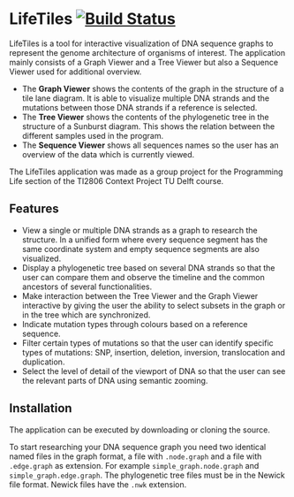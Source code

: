 # LifeTiles [![Build Status](https://travis-ci.org/ProgrammingLife5/LifeTiles.svg?branch=dev)](https://travis-ci.org/ProgrammingLife5/LifeTiles)

LifeTiles is a tool for interactive visualization of DNA sequence graphs to represent the genome architecture of organisms of interest. The application mainly consists of a Graph Viewer and a Tree Viewer but also a Sequence Viewer used for additional overview. 

- The **Graph Viewer** shows the contents of the graph in the structure of a tile lane diagram. It is able to visualize multiple DNA strands and the mutations between those DNA strands if a reference is selected. 
- The **Tree Viewer** shows the contents of the phylogenetic tree in the structure of a Sunburst diagram. This shows the relation between the different samples used in the program.
- The **Sequence Viewer** shows all sequences names so the user has an overview of the data which is currently viewed.

The LifeTiles application was made as a group project for the Programming Life section of the TI2806 Context Project TU Delft course.

## Features

- View a single or multiple DNA strands as a graph to research the structure. In a unified form where every sequence segment has the same coordinate system and empty sequence segments are also visualized.
- Display a phylogenetic tree based on several DNA strands so that the user can compare them and observe the timeline and the common ancestors of several functionalities.
- Make interaction between the Tree Viewer and the Graph Viewer interactive by giving the user the ability to select subsets in the graph or in the tree which are synchronized.
- Indicate mutation types through colours based on a reference sequence.
- Filter certain types of mutations so that the user can identify specific types of mutations: SNP, insertion, deletion, inversion, translocation and duplication.
- Select the level of detail of the viewport of DNA so that the user can see the relevant parts of DNA using semantic zooming.

## Installation

The application can be executed by downloading or cloning the source. 

To start researching your DNA sequence graph you need two identical named files in the graph format, a file with `.node.graph` and a file with `.edge.graph` as extension. For example `simple_graph.node.graph` and `simple_graph.edge.graph`.
The phylogenetic tree files must be in the Newick file format. Newick files have the `.nwk` extension.
